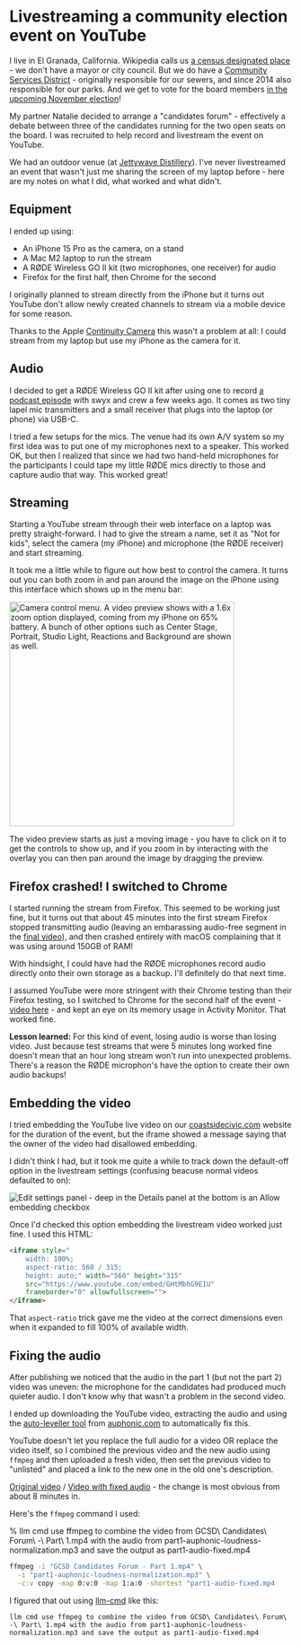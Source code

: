 # Livestreaming a community election event on YouTube

I live in El Granada, California. Wikipedia calls us [a census designated place](https://en.wikipedia.org/wiki/El_Granada,_California) - we don't have a mayor or city council. But we do have a [Community Services District](https://granada.ca.gov/) - originally responsible for our sewers, and since 2014 also responsible for our parks. And we get to vote for the board members [in the upcoming November election](https://granada.ca.gov/2024-candidate-listing)!

My partner Natalie decided to arrange a "candidates forum" - effectively a debate between three of the candidates running for the two open seats on the board. I was recruited to help record and livestream the event on YouTube.

We had an outdoor venue (at [Jettywave Distillery](https://www.jettywave.com/)). I've never livestreamed an event that wasn't just me sharing the screen of my laptop before - here are my notes on what I did, what worked and what didn't.

## Equipment

I ended up using:

- An iPhone 15 Pro as the camera, on a stand
- A Mac M2 laptop to run the stream
- A RØDE Wireless GO II kit (two microphones, one receiver) for audio
- Firefox for the first half, then Chrome for the second

I originally planned to stream directly from the iPhone but it turns out YouTube don't allow newly created channels to stream via a mobile device for some reason.

Thanks to the Apple [Continuity Camera](https://support.apple.com/en-us/102546) this wasn't a problem at all: I could stream from my laptop but use my iPhone as the camera for it.

## Audio

I decided to get a RØDE Wireless GO II kit after using one to record [a podcast episode](https://www.latent.space/p/devday-2024) with swyx and crew a few weeks ago. It comes as two tiny lapel mic transmitters and a small receiver that plugs into the laptop (or phone) via USB-C.

I tried a few setups for the mics. The venue had its own A/V system so my first idea was to put one of my microphones next to a speaker. This worked OK, but then I realized that since we had two hand-held microphones for the participants I could tape my little RØDE mics directly to those and capture audio that way. This worked great!

## Streaming

Starting a YouTube stream through their web interface on a laptop was pretty straight-forward. I had to give the stream a name, set it as "Not for kids", select the camera (my iPhone) and microphone (the RØDE receiver) and start streaming.

It took me a little while to figure out how best to control the camera. It turns out you can both zoom in and pan around the image on the iPhone using this interface which shows up in the menu bar:

<img alt="Camera control menu. A video preview shows with a 1.6x zoom option displayed, coming from my iPhone on 65% battery. A bunch of other options such as Center Stage, Portrait, Studio Light, Reactions and Background are shown as well." src="https://static.simonwillison.net/static/2024/camera-controls.jpg" width="400">

The video preview starts as just a moving image - you have to click on it to get the controls to show up, and if you zoom in by interacting with the overlay you can then pan around the image by dragging the preview.

## Firefox crashed! I switched to Chrome

I started running the stream from Firefox. This seemed to be working just fine, but it turns out that about 45 minutes into the first stream Firefox stopped transmitting audio (leaving an embarassing audio-free segment in the [final video](https://www.youtube.com/watch?v=MolqZq9ij2c)), and then crashed entirely with macOS complaining that it was using around 150GB of RAM!

With hindsight, I could have had the RØDE microphones record audio directly onto their own storage as a backup. I'll definitely do that next time.

I assumed YouTube were more stringent with their Chrome testing than their Firefox testing, so I switched to Chrome for the second half of the event - [video here](https://www.youtube.com/watch?v=GHtMbhG9EIU) - and kept an eye on its memory usage in Activity Monitor. That worked fine.

**Lesson learned:** For this kind of event, losing audio is worse than losing video. Just because test streams that were 5 minutes long worked fine doesn't mean that an hour long stream won't run into unexpected problems. There's a reason the RØDE microphon's have the option to create their own audio backups!

## Embedding the video

I tried embedding the YouTube live video on our [coastsidecivic.com](https://coastsidecivic.com/) website for the duration of the event, but the iframe showed a message saying that the owner of the video had disallowed embedding.

I didn't think I had, but it took me quite a while to track down the default-off option in the livestream settings (confusing beacuse normal videos defaulted to on):

![Edit settings panel - deep in the Details panel at the bottom is an Allow embedding checkbox](https://static.simonwillison.net/static/2024/youtube-embedding.jpg)

Once  I'd checked this option embedding the livestream video worked just fine. I used this HTML:

```html
<iframe style="
    width: 100%;
    aspect-ratio: 560 / 315;
    height: auto;" width="560" height="315"
    src="https://www.youtube.com/embed/GHtMbhG9EIU"
    frameborder="0" allowfullscreen="">
</iframe>
```
That `aspect-ratio` trick gave me the video at the correct dimensions even when it expanded to fill 100% of available width.

## Fixing the audio

After publishing we noticed that the audio in the part 1 (but not the part 2) video was uneven: the microphone for the candidates had produced much quieter audio. I don't know why that wasn't a problem in the second video.

I ended up downloading the YouTube video, extracting the audio and using the [auto-leveller tool](https://auphonic.com/features#leveler) from [auphonic.com](https://auphonic.com/) to automatically fix this.

YouTube doesn't let you replace the full audio for a video OR replace the video itself, so I combined the previous video and the new audio using `ffmpeg` and then uploaded a fresh video, then set the previous video to "unlisted" and placed a link to the new one in the old one's description.

[Original video](https://www.youtube.com/watch?v=MolqZq9ij2c) / [Video with fixed audio](https://www.youtube.com/watch?v=nG-vNJmqZ3o) - the change is most obvious from about 8 minutes in.

Here's the `ffmpeg` command I used:

% llm cmd use ffmpeg to combine the video from GCSD\ Candidates\ Forum\ -\ Part\ 1.mp4 with the audio from part1-auphonic-loudness-normalization.mp3 and save the output as part1-audio-fixed.mp4
```bash
ffmpeg -i "GCSD Candidates Forum - Part 1.mp4" \
  -i "part1-auphonic-loudness-normalization.mp3" \
  -c:v copy -map 0:v:0 -map 1:a:0 -shortest "part1-audio-fixed.mp4
```
I figured that out using [llm-cmd](https://github.com/simonw/llm-cmd) like this:

`llm cmd use ffmpeg to combine the video from GCSD\ Candidates\ Forum\ -\ Part\ 1.mp4 with the audio from part1-auphonic-loudness-normalization.mp3 and save the output as part1-audio-fixed.mp4`
